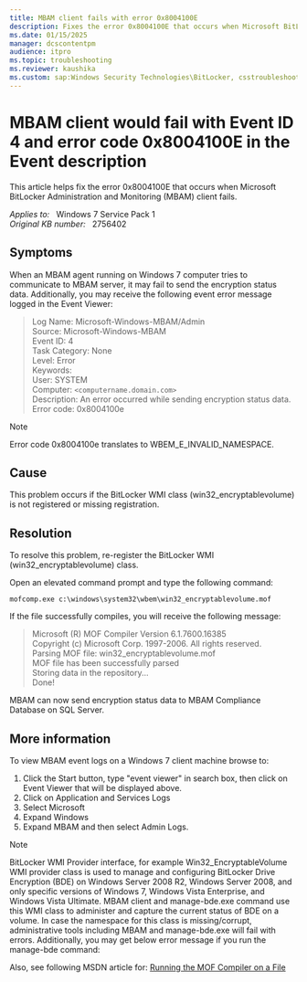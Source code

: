 ```yaml
---
title: MBAM client fails with error 0x8004100E
description: Fixes the error 0x8004100E that occurs when Microsoft BitLocker Administration and Monitoring (MBAM) client fails.
ms.date: 01/15/2025
manager: dcscontentpm
audience: itpro
ms.topic: troubleshooting
ms.reviewer: kaushika
ms.custom: sap:Windows Security Technologies\BitLocker, csstroubleshoot
---
```

# MBAM client would fail with Event ID 4 and error code 0x8004100E in the Event description

This article helps fix the error 0x8004100E that occurs when Microsoft BitLocker Administration and Monitoring (MBAM) client fails.

_Applies to:_ &nbsp; Windows 7 Service Pack 1  
_Original KB number:_ &nbsp; 2756402

## Symptoms

When an MBAM agent running on Windows 7 computer tries to communicate to MBAM server, it may fail to send the encryption status data. Additionally, you may receive the following event error message logged in the Event Viewer:

> Log Name: Microsoft-Windows-MBAM/Admin  
Source: Microsoft-Windows-MBAM  
Event ID: 4  
Task Category: None  
Level: Error  
Keywords:  
User: SYSTEM  
Computer: `<computername.domain.com>`  
Description: An error occurred while sending encryption status data. Error code: 0x8004100e  

> [!NOTE]
> Error code 0x8004100e translates to WBEM_E_INVALID_NAMESPACE.

## Cause

This problem occurs if the BitLocker WMI class (win32_encryptablevolume) is not registered or missing registration.

## Resolution

To resolve this problem, re-register the BitLocker WMI (win32_encryptablevolume) class.

Open an elevated command prompt and type the following command:

`mofcomp.exe c:\windows\system32\wbem\win32_encryptablevolume.mof`  

If the file successfully compiles, you will receive the following message:

> Microsoft (R) MOF Compiler Version 6.1.7600.16385  
Copyright (c) Microsoft Corp. 1997-2006. All rights reserved.  
Parsing MOF file: win32_encryptablevolume.mof  
MOF file has been successfully parsed  
Storing data in the repository...  
Done!  

MBAM can now send encryption status data to MBAM Compliance Database on SQL Server.

## More information

To view MBAM event logs on a Windows 7 client machine browse to:

1. Click the Start button, type "event viewer" in search box, then click on Event Viewer that will be displayed above.
2. Click on Application and Services Logs  
3. Select Microsoft  
4. Expand Windows  
5. Expand MBAM and then select Admin Logs.  

> [!NOTE]
> BitLocker WMI Provider interface, for example Win32_EncryptableVolume WMI provider class is used to manage and configuring BitLocker Drive Encryption (BDE) on Windows Server 2008 R2, Windows Server 2008, and only specific versions of Windows 7, Windows Vista Enterprise, and Windows Vista Ultimate. MBAM client and manage-bde.exe command use this WMI class to administer and capture the current status of BDE on a volume. In case the namespace for this class is missing/corrupt, administrative tools including MBAM and manage-bde.exe will fail with errors. Additionally, you may get below error message if you run the manage-bde command:

Also, see following MSDN article for: [Running the MOF Compiler on a File](https://msdn.microsoft.com/library/windows/desktop/aa393251%28v=vs.85%29.aspx)
